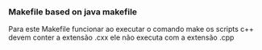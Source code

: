 ### Makefile based on java makefile

<p>
Para este Makefile funcionar ao executar o comando make
os scripts c++ devem conter a extensão .cxx ele não executa com a extensão .cpp
</p>
